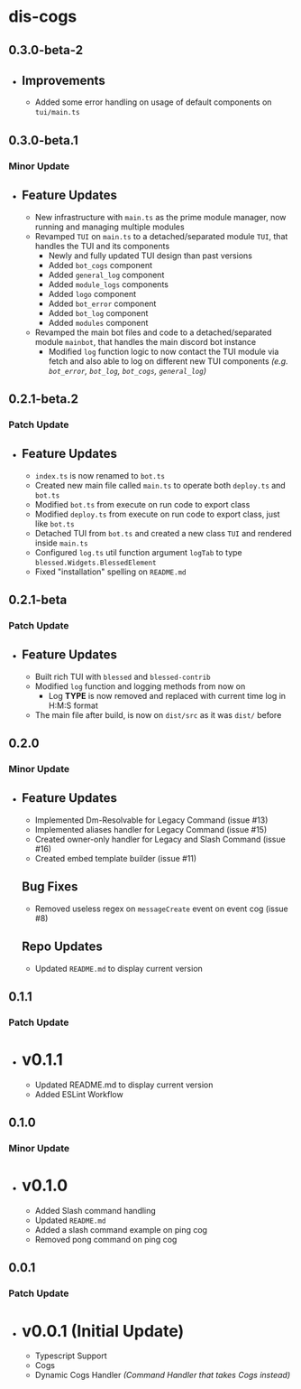# dis-cogs

## 0.3.0-beta-2

- ## Improvements

  - Added some error handling on usage of default components on `tui/main.ts`

## 0.3.0-beta.1

### Minor Update

- ## Feature Updates

  - New infrastructure with `main.ts` as the prime module manager, now running and managing multiple modules
  - Revamped `TUI` on `main.ts` to a detached/separated module `TUI`, that handles the TUI and its components
    - Newly and fully updated TUI design than past versions
    - Added `bot_cogs` component
    - Added `general_log` component
    - Added `module_logs` components
    - Added `logo` component
    - Added `bot_error` component
    - Added `bot_log` component
    - Added `modules` component
  - Revamped the main bot files and code to a detached/separated module `mainbot`, that handles the main discord bot instance
    - Modified `log` function logic to now contact the TUI module via fetch and also able to log on different new TUI components _(e.g. `bot_error`, `bot_log`, `bot_cogs`, `general_log`)_

## 0.2.1-beta.2

### Patch Update

- ## Feature Updates

  - `index.ts` is now renamed to `bot.ts`
  - Created new main file called `main.ts` to operate both `deploy.ts` and `bot.ts`
  - Modified `bot.ts` from execute on run code to export class
  - Modified `deploy.ts` from execute on run code to export class, just like `bot.ts`
  - Detached TUI from `bot.ts` and created a new class `TUI` and rendered inside `main.ts`
  - Configured `log.ts` util function argument `logTab` to type `blessed.Widgets.BlessedElement`
  - Fixed "installation" spelling on `README.md`

## 0.2.1-beta

### Patch Update

- ## Feature Updates

  - Built rich TUI with `blessed` and `blessed-contrib`
  - Modified `log` function and logging methods from now on
    - Log **TYPE** is now removed and replaced with current time log in H:M:S format
  - The main file after build, is now on `dist/src` as it was `dist/` before

## 0.2.0

### Minor Update

- ## Feature Updates

  - Implemented Dm-Resolvable for Legacy Command (issue #13)
  - Implemented aliases handler for Legacy Command (issue #15)
  - Created owner-only handler for Legacy and Slash Command (issue #16)
  - Created embed template builder (issue #11)

  ## Bug Fixes

  - Removed useless regex on `messageCreate` event on event cog (issue #8)

  ## Repo Updates

  - Updated `README.md` to display current version

## 0.1.1

### Patch Update

- # v0.1.1

  - Updated README.md to display current version
  - Added ESLint Workflow

## 0.1.0

### Minor Update

- # v0.1.0

  - Added Slash command handling
  - Updated `README.md`
  - Added a slash command example on ping cog
  - Removed pong command on ping cog

## 0.0.1

### Patch Update

- # v0.0.1 (Initial Update)

  - Typescript Support
  - Cogs
  - Dynamic Cogs Handler _(Command Handler that takes Cogs instead)_
